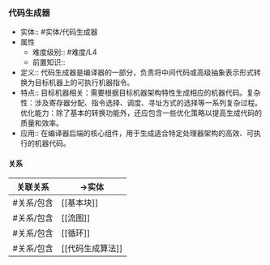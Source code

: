 ###  代码生成器 
- 实体:: #实体/代码生成器 
- 属性
	- 难度级别:: #难度/L4 
	- 前置知识::
- 定义:: 代码生成器是编译器的一部分，负责将中间代码或高级抽象表示形式转换为目标机器上的可执行机器指令。
- 特点:: 目标机器相关：需要根据目标机器架构特性生成相应的机器代码。复杂性：涉及寄存器分配、指令选择、调度、寻址方式的选择等一系列复杂过程。优化能力：除了基本的转换功能外，还应包含一些优化策略以提高生成代码的质量和效率。
- 应用:: 在编译器后端的核心组件，用于生成适合特定处理器架构的高效、可执行的机器代码。
#### 关系
| 关联关系 | ->实体 |
| ---- | ---- |
| #关系/包含 | [[基本块]] |
| #关系/包含 | [[流图]] |
| #关系/包含 | [[循环]] |
| #关系/包含  | [[代码生成算法]] |